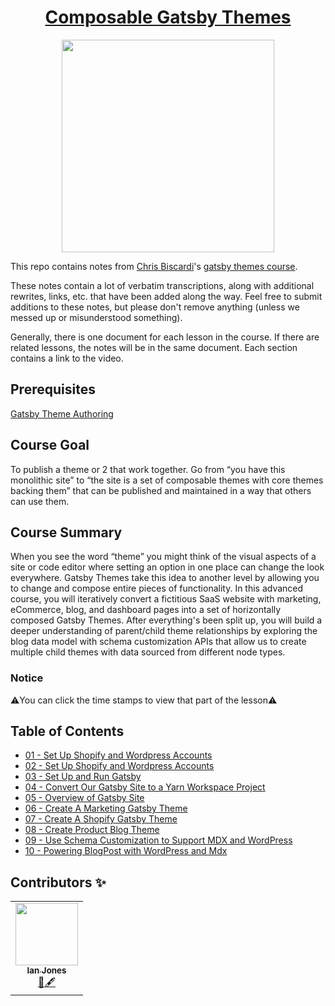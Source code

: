 <h1 align="center"><a href="https://egghead.io/courses/composable-gatsby-themes">Composable Gatsby Themes</a></h1>

<p align="center"><img src="https://d2eip9sf3oo6c2.cloudfront.net/series/square_covers/000/000/355/full/GatsbyThemes.png" width="340"></p>

This repo contains notes from [Chris Biscardi](https://www.christopherbiscardi.com/)'s [gatsby themes course](https://egghead.io/lessons/gatsby-set-up-a-shopify-account).

These notes contain a lot of verbatim transcriptions, along with additional rewrites, links, etc. that have been added along the way. Feel free to submit additions to these notes, but please don't remove anything (unless we messed up or misunderstood something).

Generally, there is one document for each lesson in the course. If there are related lessons, the notes will be in the same document. Each section contains a link to the video.

## Prerequisites

[Gatsby Theme Authoring](https://egghead.io/courses/gatsby-theme-authoring)

## Course Goal

To publish a theme or 2 that work together. Go from “you have this monolithic site” to “the site is a set of composable themes with core themes backing them” that can be published and maintained in a way that others can use them.

## Course Summary

When you see the word “theme” you might think of the visual aspects of a site or code editor where setting an option in one place can change the look everywhere.
Gatsby Themes take this idea to another level by allowing you to change and compose entire pieces of functionality.
In this advanced course, you will iteratively convert a fictitious SaaS website with marketing, eCommerce, blog, and dashboard pages into a set of horizontally composed Gatsby Themes.
After everything's been split up, you will build a deeper understanding of parent/child theme relationships by exploring the blog data model with schema customization APIs that allow us to create multiple child themes with data sourced from different node types.

### Notice

⚠️You can click the time stamps to view that part of the lesson⚠️

## Table of Contents

- [01 - Set Up Shopify and Wordpress Accounts](notes/01-set_up_shopify_and_wordpress_accounts.md)
- [02 - Set Up Shopify and Wordpress Accounts](notes/02-gatsby_set_up_a_wordpress_account.md)
- [03 - Set Up and Run Gatsby](notes/03-set_up_and_run_gatsby.md)
- [04 - Convert Our Gatsby Site to a Yarn Workspace Project](notes/04-convert_gatsby_site_to_yarn_workspace_project.md)
- [05 - Overview of Gatsby Site](notes/05-overview_of_gatsby_site.md)
- [06 - Create A Marketing Gatsby Theme](notes/06-create_gatsby_theme_marketing.md)
- [07 - Create A Shopify Gatsby Theme](notes/07-build_an_advanced_gatsby_theme_shopify.md)
- [08 - Create Product Blog Theme](notes/08-creating_a_blog_theme.md)
- [09 - Use Schema Customization to Support MDX and WordPress](notes/09-use_schema_customization_to_support_mdx_and_wordpress.md)
- [10 - Powering BlogPost with WordPress and Mdx](notes/10-powering_blogpost_with_wordpress_and_mdx.md)

## Contributors ✨

<table>
  <tr>
    <td align="center"><a href="https://github.com/theianjones"><img src="https://avatars2.githubusercontent.com/u/4407263?s=460&v=4" width="100px;" alt=""/><br /><sub><b>Ian Jones</b></sub></a><br /><a href="#review" title="Review">👀</a><a href="#content" title="Content">🖋</a></td>
</table>
